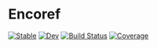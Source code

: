 # Encoref

[![Stable](https://img.shields.io/badge/docs-stable-blue.svg)](https://endremborza.github.io/Encoref.jl/stable)
[![Dev](https://img.shields.io/badge/docs-dev-blue.svg)](https://endremborza.github.io/Encoref.jl/dev)
[![Build Status](https://github.com/endremborza/Encoref.jl/workflows/CI/badge.svg)](https://github.com/endremborza/Encoref.jl/actions)
[![Coverage](https://codecov.io/gh/endremborza/Encoref.jl/branch/master/graph/badge.svg)](https://codecov.io/gh/endremborza/Encoref.jl)

